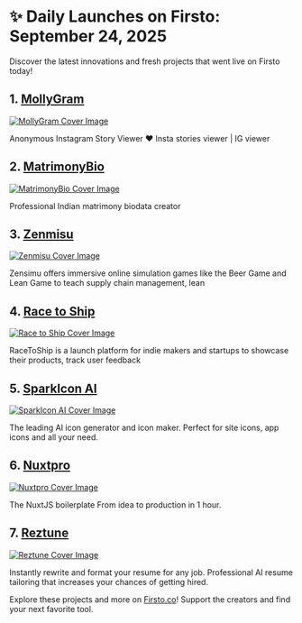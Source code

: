 # ✨ Daily Launches on Firsto: September 24, 2025

Discover the latest innovations and fresh projects that went live on Firsto today!

## 1. [MollyGram](https://firsto.co/projects/mollygram)

[![MollyGram Cover Image](https://607255gt6f.ufs.sh/f/ViZtN9dvJxPtbKYOOKC6nwDRXzrNJ5Y8bo4UaQ9uMBsK0CfG)](https://firsto.co/projects/mollygram)

 Anonymous Instagram Story Viewer ❤️ Insta stories viewer | IG viewer



## 2. [MatrimonyBio](https://firsto.co/projects/matrimonybio)

[![MatrimonyBio Cover Image](https://607255gt6f.ufs.sh/f/ViZtN9dvJxPttIAalLMmq0DblQGhXL7OdzHeVg1PSYf8WsoK)](https://firsto.co/projects/matrimonybio)

 Professional Indian matrimony biodata creator



## 3. [Zenmisu](https://firsto.co/projects/zenmisu)

[![Zenmisu Cover Image](https://607255gt6f.ufs.sh/f/ViZtN9dvJxPtzld0ptTLd9fv7AyzjToaFM4POSnZYVDuJksh)](https://firsto.co/projects/zenmisu)

 Zensimu offers immersive online simulation games like the Beer Game and Lean Game to teach supply chain management, lean



## 4. [Race to Ship](https://firsto.co/projects/race-to-ship)

[![Race to Ship Cover Image](https://607255gt6f.ufs.sh/f/ViZtN9dvJxPt70uH82BtUlOYpDaikF8wo2qhx5fALrXjyCg0)](https://firsto.co/projects/race-to-ship)

 RaceToShip is a launch platform for indie makers and startups to showcase their products, track user feedback



## 5. [SparkIcon AI](https://firsto.co/projects/sparkicon-ai-5002)

[![SparkIcon AI Cover Image](https://607255gt6f.ufs.sh/f/ViZtN9dvJxPtSEry0gh5zwCEJ7dxsnqGMSAb8Lp9vkXlieYt)](https://firsto.co/projects/sparkicon-ai-5002)

 The leading AI icon generator and icon maker. Perfect for site icons, app icons and all your need. 



## 6. [Nuxtpro](https://firsto.co/projects/nuxtpro)

[![Nuxtpro Cover Image](https://607255gt6f.ufs.sh/f/ViZtN9dvJxPtV3WVgudvJxPtmHw8f3QhALdCIrFu0pG7TNyb)](https://firsto.co/projects/nuxtpro)

 The NuxtJS boilerplate From idea to production in 1 hour.



## 7. [Reztune](https://firsto.co/projects/reztune)

[![Reztune Cover Image](https://607255gt6f.ufs.sh/f/ViZtN9dvJxPt8EdGkwvqmbPE7L35Tzx1uCiRsWFclfnyXBHM)](https://firsto.co/projects/reztune)

 Instantly rewrite and format your resume for any job. Professional AI resume tailoring that increases your chances of getting hired.




Explore these projects and more on [Firsto.co](https://firsto.co)! Support the creators and find your next favorite tool.

